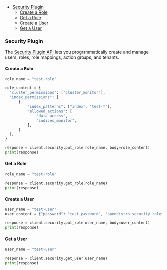 - [Security Plugin](#security-plugin)
  - [Create a Role](#create-a-role)
  - [Get a Role](#get-a-role)
  - [Create a User](#create-a-user)
  - [Get a User](#get-a-user)

### Security Plugin

The [Security Plugin API](https://opensearch.org/docs/latest/security/access-control/api/) lets you programmatically create and manage users, roles, role mappings, action groups, and tenants.

#### Create a Role

```python
role_name = "test-role"

role_content = {
  "cluster_permissions": ["cluster_monitor"],
  "index_permissions": [
      {
          "index_patterns": ["index", "test-*"],
          "allowed_actions": [
              "data_access",
              "indices_monitor",
          ],
      }
  ],
}

response = client.security.put_role(role_name, body=role_content)
print(response)
```

#### Get a Role

```python
role_name = "test-role"

response = client.security.get_role(role_name)
print(response)
```

#### Create a User

```python
user_name = "test-user"
user_content = {"password": "test_password", "opendistro_security_roles": []}

response = client.security.put_role(user_name, body=user_content)
print(response)
```

#### Get a User

```python
user_name = "test-user"

response = client.security.get_user(user_name)
print(response)
```
